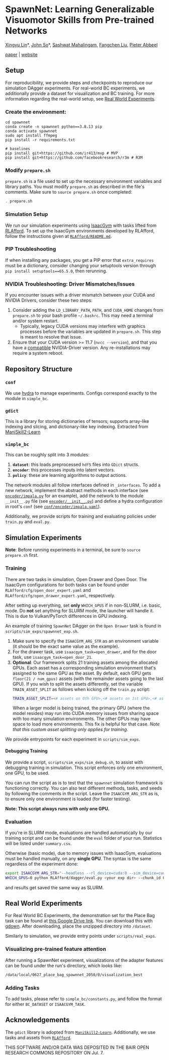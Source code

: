 # SpawnNet: Learning Generalizable Visuomotor Skills from Pre-trained Networks

[Xingyu Lin](https://xingyu-lin.github.io)\*,
[John So](https://www.johnrso.xyz/)\*,
[Sashwat Mahalingam](https://sashwat-mahalingam.github.io),
[Fangchen Liu](https://fangchenliu.github.io/),
[Pieter Abbeel](https://people.eecs.berkeley.edu/~pabbeel/)

[paper]() | [website](https://xingyu-lin.github.io/spawnnet)

## Setup

For reproducibility, we provide steps and checkpoints to reproduce our simulation DAgger experiments.
For real-world BC experiments, we additionally provide a dataset for
visualization and BC training. For more information regarding the real-world setup,
see [Real World Experiments](#real-world-experiments).

### Create the environment:
```
cd spawnnet
conda create -n spawnnet python==3.8.13 pip
conda activate spawnnet
sudo apt install ffmpeg
pip install -r requirements.txt

# baselines
pip install git+https://github.com/ir413/mvp # MVP
pip install git+https://github.com/facebookresearch/r3m # R3M
```

### Modify `prepare.sh`
`prepare.sh` is a file used to set up the necessary environment variables and library paths. You must modify `prepare.sh` as described in the file's comments.
Make sure to `source prepare.sh` once completed:

```sh
. prepare.sh
```

### Simulation Setup

We run our simulation experiments using [IsaacGym](https://developer.nvidia.com/isaac-gym) with tasks lifted from [RLAfford](https://sites.google.com/view/rlafford/). To set up the IsaacGym environments developed by RLAfford, follow the instructions given at [`RLAfford/README.md`](https://github.com/johnrso/spawnnet/blob/main/RLAfford/README.md).

### PIP Troubleshooting
If when installing any packages, you get a PIP error that `extra_requires` must be a dictionary, consider changing your setuptools version through `pip install setuptools==65.5.0`, then rerunning.

### NVIDIA Troubleshooting: Driver Mismatches/Issues
If you encounter issues with a driver mismatch between your CUDA and NVIDIA Drivers, consider these two steps:

1. Consider adding the `LD_LIBRARY_PATH`, `PATH`, and `CUDA_HOME` changes from `prepare.sh` to your bash profile `~/.bashrc`. This may need a terminal and/or system restart.
    - Typically, legacy CUDA versions may interfere with graphics processes before the variables are updated in `prepare.sh`. This step is meant to resolve that issue.
2. Ensure that your CUDA version >= 11.7 (`nvcc --version`), and that you have a [compatible](https://docs.nvidia.com/deeplearning/cudnn/support-matrix/index.html) NVIDIA-Driver version. Any re-installations may require a system reboot.

## Repository Structure

### `conf`

We use [hydra](https://github.com/facebookresearch/hydra) to manage experiments. Configs correspond exactly to the
module in `simple_bc`.

### `gdict`

This is a library for storing dictionaries of tensors; supports array-like indexing and slicing, and
dictionary-like key indexing. Extracted from [ManiSkill2-Learn](https://github.com/haosulab/ManiSkill2-Learn)

### `simple_bc`

This can be roughly split into 3 modules:
1. **`dataset`**: this loads preprocessed `hdf5` files into `GDict` structs.
2. **`encoder`**: this processes inputs into latent vectors.
3. **`policy`**: these are learning algorithms to output actions.

The network modules all follow interfaces defined in `_interfaces`. To add a new network, implement the abstract methods
in each interface (see
[`encoder/impala.py`](https://github.com/johnrso/spawnnet/blob/main/simple_bc/encoder/impala.py)
for an example), add the network to the module `__init__.py` file (see
[`encoder/__init__.py`](https://github.com/johnrso/spawnnet/blob/main/simple_bc/encoder/__init__.py))
and define a hydra configuration in root's `conf` (see
[`conf/encoder/impala.yaml`](https://github.com/johnrso/spawnnet/blob/main/conf/encoder/impala.yaml)).

Additionally, we provide scripts for training and evaluating policies under `train.py` and `eval.py`.

## Simulation Experiments

__Note__: Before running experiments in a terminal, be sure to `source prepare.sh` first.

### Training
There are two tasks in simulation, Open Drawer and Open Door. The IsaacGym configurations for both tasks can be found under `RLAfford/cfg/open_door_expert.yaml` and `RLAfford/cfg/open_drawer_expert.yaml`, respectively.

After setting up everything, set **only** `WHICH_GPUS` if in non-SLURM, i.e. basic, mode. Do **not** set anything for SLURM mode, the launcher will handle it. This is due to Vulkan/PyTorch differences in GPU indexing.

An example of training `SpawnNet` DAgger on the `Open Drawer` task is found in `scripts/sim_exps/spawnnet_exp.sh`.

1. Make sure to specify the `ISAACGYM_ARG_STR` as an environment variable (it should be the exact same value as the example).
2. For the drawer task, use `isaacgym_task=open_drawer`, and for the door task, use `isaacgym_task=open_door_21`.
3. **Optional**: Our framework splits 21 training assets among the allocated GPUs. Each asset has a corresponding simulation environment that's assigned to the same GPU as the asset. By default, each GPU gets `floor(21 / num_gpus)` assets (with the remainder assets going to the last GPU). If you wish to split the assets differently, set the variable `TRAIN_ASSET_SPLIT` as follows when kicking off the `train.py` script:
    ```sh
    TRAIN_ASSET_SPLIT=<# assets on 0th GPU>,<# assets on 1st GPU>,<# assets on 2nd GPU>,...
    ```
    When a larger model is being trained, the primary GPU (where the model resides) may run into CUDA memory issues from sharing space with too many simulation environments. The other GPUs may have space to load more environments. This fix is helpful for that case.
    *Note that this custom asset splitting only applies for training.*

We provide entrypoints for each experiment in `scripts/sim_exps`.

#### Debugging Training
We provide a script, `scripts/sim_exps/sim_debug.sh`, to assist with debugging training in simulation. This script enforces only one environment, one GPU, to be used.

You can run the script as is to test that the `spawnnet` simulation framework is functioning correctly. You can also test different methods, tasks, and seeds by following the comments in the script. Leave the `ISAACGYM_ARG_STR` as is, to ensure only one environment is loaded (for faster testing).

**Note: This script always runs with only one GPU.**


### Evaluation

If you're in SLURM mode, evaluations are handled automatically by our training script and can be found under the `eval` folder of your run. Statistics will be listed under `summary.csv`.

Otherwise (basic mode), due to memory issues with IsaacGym, evaluations must be handled manually, on any **single GPU**. The syntax is the same regardless of the experiment done:

```sh
export ISAACGYM_ARG_STR="--headless --rl_device=cuda:0 --sim_device=cuda:0 --cp_device=cuda:0 --test --use_image_obs=True"
WHICH_GPUS=0 python RLAfford/dagger/eval.py <your exp dir> --chunk_id 0 --num_chunks 1 --mode basic
```

and results get saved the same way as SLURM.

## Real World Experiments
For Real World BC Experiments, the demonstration set for the Place Bag task can be found at [this Google Drive link](https://drive.google.com/uc?id=1A4RGlKM7GDalBAA4jKTmjcMyUzkwFBJW). You can download this with [gdown](https://github.com/wkentaro/gdown). After downloading, place the unzipped directory into `/dataset`.

Similarly to simulation, we provide entry points under `scripts/real_exps`.

### Visualizing pre-trained feature attention
After running a SpawnNet experiment, visualizations of the adapter features can be found under the run's directory, which looks like:
```sh
/data/local/0627_place_bag_spawnnet_2050/0/visualization_best
```


### Adding Tasks

To add tasks, please refer to `simple_bc/constants.py`, and follow the format for either `BC_DATASET` or `ISAACGYM_TASK`.

## Acknowledgements

The `gdict` library is adopted from [`ManiSkill2-Learn`](https://github.com/haosulab/ManiSkill2-Learn). Additionally, we use tasks and assets from [`RLAfford`](https://github.com/hyperplane-lab/RLAfford).

THIS SOFTWARE AND/OR DATA WAS DEPOSITED IN THE BAIR OPEN RESEARCH COMMONS REPOSITORY ON Jul. 7.
